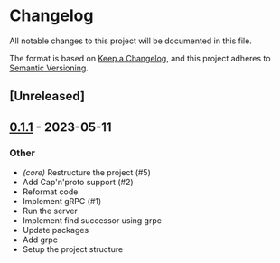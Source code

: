 # Changelog
All notable changes to this project will be documented in this file.

The format is based on [Keep a Changelog](https://keepachangelog.com/en/1.0.0/),
and this project adheres to [Semantic Versioning](https://semver.org/spec/v2.0.0.html).

## [Unreleased]

## [0.1.1](https://github.com/tamto-labs/server/compare/server-v0.1.0...server-v0.1.1) - 2023-05-11

### Other
- *(core)* Restructure the project (#5)
- Add Cap'n'proto support (#2)
- Reformat code
- Implement gRPC (#1)
- Run the server
- Implement find successor using grpc
- Update packages
- Add grpc
- Setup the project structure
